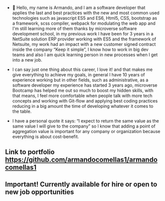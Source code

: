 - 👋 Hello, my name is Armando, and l am a software developer that applies the last and best practices with the new and most common used technologies such as javascript ES5 and ES6, Html5, CSS, bootstrap as a framework, scss compiler, webpack for modulating the web app and I'm still learning more of them thanks by microverse software development school, in my previous work l have been for 3 years in a NetSuite solution ERP provider working with ES5 and the framework of Netsuite, my work had an impact with a new customer signed contract inside the company “Keep it simple”, I know how to work in big dev teams and also I am quick learning person in new processes when l get into a new job.

- I can say just one thing about this career, l love it! and that makes me give everything to achieve my goals, in general l have 10 years of experience working but in other fields, such as administrative, as a software developer my experience has started 3 years ago, microverse Bootcamp has helped me out so much to boost my hidden skills, with that means, l feel more comfortable when people talk with more tech concepts and working with Git-flow and applying best coding practices reducing in a big amount the time of developing whatever it comes to the table.

- I have a personal quote it says: “I expect to return the same value as the same value l will give to the company” so l know that adding a point of aggregation value is important for any company or organization because everything is about cost-benefit. 

## Link to portfolio https://github.com/armandocomellas1/armandocomellas1
## Important! Currently available for hire or open to new job opportunities

<!---
armandocomellas1/armandocomellas1 is a ✨ special ✨ repository because its `README.md` (this file) appears on your GitHub profile.
You can click the Preview link to take a look at your changes.
--->
